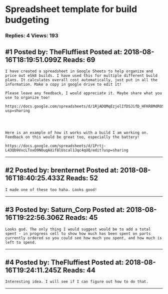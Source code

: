# Spreadsheet template for build budgeting

### Replies: 4 Views: 193

## \#1 Posted by: TheFluffiest Posted at: 2018-08-16T18:19:51.099Z Reads: 69

```
I have created a spreadsheet in Google Sheets to help organize and price out eSk8 builds. I have used this for multiple different build plans. It calculates overall cost automatically, just put in all the information. Make a copy in google drive to edit it!

Please leave any feedback, I would appreciate it. Maybe share what you use to organize too!

https://docs.google.com/spreadsheets/d/1RjADOMqEzjolIfDSJifD_HFKR8MdROSQcWLbu8UM8DM/edit?usp=sharing




Here is an example of how it works with a build I am working on. Feedback on this would be great too, especially the battery!

https://docs.google.com/spreadsheets/d/1Prtj-L43Qb9VxcLToxO9NOuqAXif8lUscal1Jqc4qUQ/edit?usp=sharing
```

---
## \#2 Posted by: brenternet Posted at: 2018-08-16T18:40:25.433Z Reads: 52

```
I made one of these too haha. Looks good!
```

---
## \#3 Posted by: Saturn_Corp Posted at: 2018-08-16T19:22:56.306Z Reads: 45

```
Looks god. The only thing I would suggest would be to add a total spent - in progress cell to show how much has been spent on parts currently ordered so you could see how much you spent, and how much is left to spend.
```

---
## \#4 Posted by: TheFluffiest Posted at: 2018-08-16T19:24:11.245Z Reads: 44

```
Interesting idea. I will see if I can figure out how to do that.
```

---
